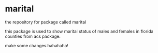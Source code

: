 # marital
the repository for package called marital

this package is used to show marital status of males and females in florida counties from acs package.

make some changes hahahaha!
